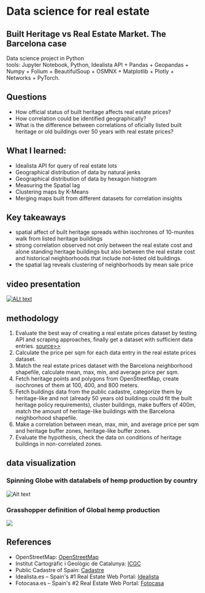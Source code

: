 # Data science for real estate
## Built Heritage vs Real Estate Market. The Barcelona case 
Data science project in Python </br>
tools: Jupyter Notebook, Python,  Idealista API  +  Pandas +  Geopandas +  Numpy +  Folium + BeautifulSoup + OSMNX + Matplotlib + Plotly + Networks + PyTorch.
## Questions
- How official status of built heritage affects real estate prices?
- How correlation could be identified geographically?
- What is the difference between correlations of oficially listed built heritage or old buildings over 50 years with real estate prices?
## What I learned: 
- Idealista API for query of real estate lots
- Geographical distribution of data by natural jenks
- Geographical distribution of data by hexagon histogram
- Measuring the Spatial lag
- Clustering maps by K-Means
- Merging maps built from different datasets for correlation insights
## Key takeaways
- spatial affect of built heritage spreads within isochrones of 10-munites walk from listed heritage buildings
- strong correlation observed not only between the real estate cost and alone standing heritage buildings but also between the real estate cost and historical neighborhoods that include not-listed old buildings.
- the spatial lag reveals clustering of neighborhoods by mean sale price
## video presentation
[![ALt text](https://img.youtube.com/vi/d7XqRdQ6O6Y/2.jpg)](https://www.youtube.com/watch?v=d7XqRdQ6O6Y)
## methodology
1. Evaluate the best way of creating a real estate prices dataset by testing API and scraping approaches, finally get a dataset with sufficient data entries. [source>>](DS3_FIN_11.ipynb)
2. Calculate the price per sqm for each data entry in the real estate prices dataset.
3. Match the real estate prices dataset with the Barcelona neighborhood shapefile, calculate mean, max, min, and average price per sqm.
4. Fetch heritage points and polygons from OpenStreetMap, create isochrones of them at 100, 400, and 800 meters.
5. Fetch buildings data from the public cadastre, categorize them by heritage-like and not (already 50 years old buildings could fit the built heritage policy requirements), cluster buildings, make buffers of 400m, match the amount of heritage-like buildings with the Barcelona neighborhood shapefile.
6. Make a correlation between mean, max, min, and average price per sqm and heritage buffer zones, heritage-like buffer zones.
7. Evaluate the hypothesis, check the data on conditions of heritage buildings in non-correlated zones.
## data visualization
### Spinning Globe with datalabels of hemp production by country
![Alt text](visuals/globe_fin.gif)
### Grasshopper definition of Global hemp production
![](visuals/globe001.png)

## References
- OpenStreetMap: [OpenStreetMap](https://www.openstreetmap.org)
- Institut Cartogràfic i Geològic de Catalunya: [ICGC](http://www.icgc.cat)
- Public Cadastre of Spain: [Cadastre](https://www.sedecatastro.gob.es/)
- Idealista.es – Spain's #1 Real Estate Web Portal: [Idealista](https://www.idealista.es)
- Fotocasa.es – Spain's #2 Real Estate Web Portal: [Fotocasa](https://www.fotocasa.es)
